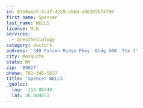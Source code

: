 ```yaml
---
id: 83b0aedf-4cd7-42b9-b56d-a06265b74706
first_name: Spencer
last_name: WELLS
license: M.D.
services:
  - anesthesiology
category: doctors
address: '340 Falcon Ridge Pkwy  Bldg 600  Ste 3'
city: Mesquite
state: NV
zip: '89027'
phone: 702-346-5037
title: 'Spencer WELLS'
_geoloc:
  lng: -114.08749
  lat: 36.804651
---
```

